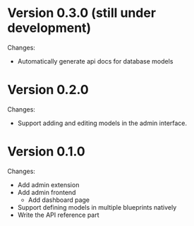 # Version 0.3.0 (still under development)

Changes:

- Automatically generate api docs for database models

# Version 0.2.0

Changes:

- Support adding and editing models in the admin interface.

# Version 0.1.0

Changes:

- Add admin extension
- Add admin frontend
  - Add dashboard page
- Support defining models in multiple blueprints natively
- Write the API reference part
